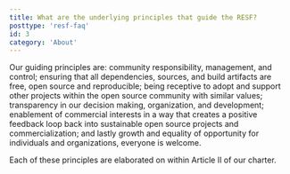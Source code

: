 ```yaml
---
title: What are the underlying principles that guide the RESF?
posttype: 'resf-faq'
id: 3
category: 'About'
---
```


Our guiding principles are: community responsibility, management, and control; ensuring that all dependencies, sources, and build artifacts are free, open source and reproducible; being receptive to adopt and support other projects within the open source community with similar values; transparency in our decision making, organization, and development; enablement of commercial interests in a way that creates a positive feedback loop back into sustainable open source projects and commercialization; and lastly growth and equality of opportunity for individuals and organizations, everyone is welcome.

Each of these principles are elaborated on within Article II of our charter.
